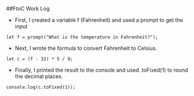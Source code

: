 ##FtoC Work Log

- First, I created a variable f (Fahrenheit) and used a prompt to get the input

`
let f = prompt("What is the temperature in Fahrenheit?");
`

- Next, I wrote the formula to convert Fahrenheit to Celsius.

`
let c = (f - 32) * 5 / 9;
`

- Finally, I printed the result to the console and used .toFixed(1) to round the decimal places.

`
console.log(c.toFixed(1));
`
